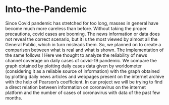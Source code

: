 # Into-the-Pandemic
Since Covid pandemic has stretched for too long, masses in general have become much more careless
than before. Without taking the proper precautions, covid cases are booming. The news information or
data does not reveal the correct scenario, but it is the most viewed by almost all the General Public, which
in turn misleads them. So, we planned on to create a comparison between what is real and what is shown.
The implementation of the same follows !
Here we thought to analyze the reliability of news channel coverage on daily cases of covid-19 pandemic.
We compare the graph obtained by plotting daily cases data given by worldometer (considering it as a
reliable source of information) with the graph obtained by plotting daily news articles and webpages
present on the internet archive with the help of Pearson’s coefficient.
In our project we will be trying to find a direct relation between information on coronavirus on the
internet platform and the number of cases of coronavirus with data of the past few months.
